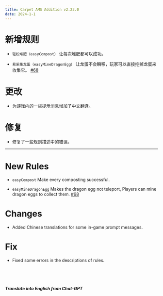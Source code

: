 ```yaml
---
title: Carpet AMS Addition v2.23.0
date: 2024-1-1
---
```

# 新增规则

- `轻松堆肥（easyCompost）` 让每次堆肥都可以成功。



- `易采集龙蛋（easyMineDragonEgg）` 让龙蛋不会瞬移，玩家可以直接挖掉龙蛋来收集它。 [#68](https://github.com/Minecraft-AMS/Carpet-AMS-Addition/discussions/68)

# 更改

- 为游戏内的一些提示消息增加了中文翻译。

# 修复

- 修复了一些规则描述中的错误。



---



# New Rules

- `easyCompost` Make every composting successful.



- `easyMineDragonEgg` Makes the dragon egg not teleport, Players can mine dragon eggs to collect them. [#68](https://github.com/Minecraft-AMS/Carpet-AMS-Addition/discussions/68)

# Changes

- Added Chinese translations for some in-game prompt messages.

# Fix

- Fixed some errors in the descriptions of rules.

&emsp;

&emsp;

***Translate into English from Chat-GPT***

